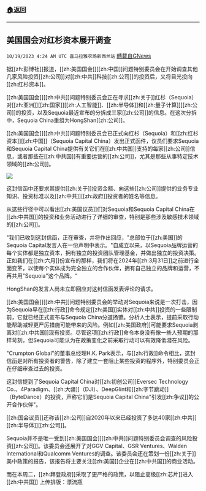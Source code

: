 ###  [:house:返回](README.md)
---


## 美国国会对红杉资本展开调查
`10/19/2023 4:24 AM UTC 喜马拉雅农场新西兰站` [轉載自GNews](https://gnews.org/articles/1853019)

         

据[[zh:彭博社]]报道，[[zh:美国国会]][[zh:中国]]问题特别委员会在开始调查其他几家风险投资[[zh:公司]]对[[zh:中共]]科技[[zh:公司]]的投资后，又将目光投向[[zh:红杉资本]]。

[[zh:美国国会]][[zh:中共]]问题特别委员会正在寻求[[zh:关于]]红杉（Sequoia）对[[zh:亚洲]][[zh:国家]][[zh:人工智能]]、[[zh:半导体]]和[[zh:量子计算]][[zh:公司]]的投资，以及Sequoia最近宣布的分拆成三家[[zh:公司]]的信息。在这次分拆中，Sequoia China重组为HongShan[[zh:公司]]。

[[zh:美国国会]][[zh:中共]]问题特别委员会已正式向红杉（Sequoia）和[[zh:红杉资本]][[zh:中国]]（Sequoia Capital China）发出正式函件，议员们要求Sequoia和Sequoia Capital China提供有关它们在[[zh:中共国]]支持的每家[[zh:公司]]信息，或者那些在[[zh:中共国]]有重要运营的[[zh:公司]]，尤其是那些从事特定技术领域的[[zh:公司]]。

![](ipfs://QmcdBWdsR1U7AeYkdzF7Kt1Es9DnoLJxYSqNNz3z5XxaMT?.png)

这封信函中还要求其提供[[zh:关于]]投资金额、向这些[[zh:公司]]提供的业务专业知识、投资标准以及[[zh:中共]][[zh:政府]]投资者的姓名等信息。

从这些行径中可以看出[[zh:美国议员]]们对Sequoia和Sequoia Capital China在[[zh:中共国]]的投资和业务活动进行了详细的审查，特别是那些涉及敏感技术领域的[[zh:公司]]。

"我们已收到这封信函，正在审查，并将作出回应，"总部位于[[zh:美国]]的Sequoia Capital发言人在一份声明中表示。"自成立以来，以Sequoia品牌运营的每个实体都是独立资本，拥有独立的投资团队管理基金，并做出独立的投资决策。正如我们在[[zh:六月]]份宣布的那样，我们将在2024年[[zh:3月31日]]之前进行全面变革，以使每个实体成为完全独立的合作伙伴，拥有自己独立的品牌和运营，不再共用"Sequoia"这个品牌。“

 HongShan的发言人尚未立即回应对这封信函发表评论的请求。

[[zh:美国国会]][[zh:中共]]问题特别委员会的举动对Sequoia来说是一次打击，因为Sequoia早在[[zh:行政]]命令规定[[zh:美国]]实体对[[zh:中共]]投资的一些限制前，它就已经正式宣布与Sequoia China分道扬镳。分析人士表示，提前采取行动能帮助减轻更严厉措施可能带来的风险。例如[[zh:美国政府]]可能要求Sequoia剥离对[[zh:中共国]]现有投资。尽管这项[[zh:行政]]命令本身没有像一些人预期的那样苛刻，但Sequoia可能认为在政策变化之前采取行动可以有效降低潜在风险。

"Crumpton Global"的董事总经理H.K. Park表示，与[[zh:行政]]命令相比，这封信函是对所有投资者的警告，除了建立一套阻止某些投资的程序外，特别委员会正在仔细审查过去的投资。

这封信提到了Sequoia Capital China对[[zh:初创公司]]Eversec Technology Co.、4Paradigm、[[zh:大疆]]（DJI）、DeepGlint和[[zh:字节跳动]]（ByteDance）的投资，声称它们是Sequoia Capital China"引发[[zh:争议]]的公开合作伙伴"。

[[zh:国会议员]]还称该[[zh:公司]]自2020年以来已经投资了多达40家[[zh:中共]][[zh:半导体]][[zh:公司]]。

  Sequoia并不是唯一受到[[zh:美国国会]][[zh:中共]]问题特别委员会调查的风险投资[[zh:公司]]。该委员会还展开了对GGV Capital、GSR Ventures、Walden International和Qualcomm Ventures的调查。该委员会还在策划一份[[zh:关于]]美中政策的报告，该报告将主要关注[[zh:美国]]企业在[[zh:中共国]]的商业活动。

而在本周二，[[zh:拜登政府]]采取了更严格的政策，以阻止高级[[zh:芯片]]进入[[zh:中共国]]
上传排版：漂流瓶
